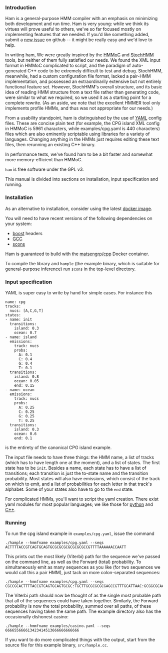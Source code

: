 ### Introduction

Ham is a general-purpose HMM compiler with an emphasis on minimizing both development and run time.
Ham is very young: while we think its virtues will prove useful to others, we've so far focused mostly on implementing features that we needed.
If you'd like something added, submit a [new issue](https://github.com/psathyrella/ham/issues/new) on github -- it might be really easy and we'd love to help.

In writing ham, We were greatly inspired by the [HMMoC](http://genserv.anat.ox.ac.uk/downloads/software/hmmoc/) and [StochHMM](https://github.com/KorfLab/StochHMM) tools, but neither of them fully satisfied our needs.
We found the XML input format in HMMoC complicated to script, and the paradigm of auto-generated C++ code to be extremely difficult to test and debug.
StochHMM, meanwhile, had a custom configuration file format, lacked a pair-HMM implementation, and possessed an extraordinarily extensive but not entirely functional feature set.
However, StochHMM's overall structure, and its basic idea of reading HMM structure from a text file rather than generating code, were similar to what we required, so we used it as a starting point for a complete rewrite.
(As an aside, we note that the excellent HMMER tool only implements profile HMMs, and thus was not appropriate for our needs.)

From a usability standpoint, ham is distinguished by the use of [YAML](http://yaml.org) config files.
These are concise plain text (for example, the CPG island XML config in HMMoC is 5961 characters, while examples/cpg.yaml is 440 characters) files which are also eminently scriptable using libraries for a variety of languages.
Changing anything in the HMMs just requires editing these text files, then rerunning an existing C++ binary.

In performance tests, we've found ham to be a bit faster and somewhat more memory-efficient than HMMoC.

`ham` is free software under the GPL v3.

This manual is divided into sections on installation, input specification and running.


### Installation

As an alternative to installation, consider using the latest [docker image](https://registry.hub.docker.com/u/psathyrella/ham/).

You will need to have recent versions of the following dependencies on your system:
  - [boost](http://www.boost.org/) headers
  - [GCC](https://gcc.gnu.org/)
  - [scons](http://scons.org/)

Ham is guaranteed to build with the [matsengrp/cpp](https://github.com/matsengrp/dockerfiles/blob/master/cpp/Dockerfile) Docker container.

To compile the library and `hample` (the example binary, which is suitable for general-purpose inference) run `scons` in the top-level directory.

### Input specification

YAML is super easy to write by hand for simple cases.
For instance this

```
name: cpg
tracks:
  nucs: [A,C,G,T]
states:
- name: init
  transitions:
    island: 0.3
    ocean: 0.7
- name: island
  emissions:
    track: nucs
    probs:
      A: 0.1
      C: 0.4
      G: 0.4
      T: 0.1
  transitions:
    island: 0.8
    ocean: 0.05
    end: 0.15
- name: ocean
  emissions:
    track: nucs
    probs:
      A: 0.25
      C: 0.25
      G: 0.25
      T: 0.25
  transitions:
    island: 0.3
    ocean: 0.6
    end: 0.1
```

is the entirety of the canonical CPG island example.

The input file needs to have three things: the HMM name, a list of tracks (which has to have length one at the moment), and a list of states.
The first state has to be `init`.
Besides a name, each state has to have a list of transitions; each transition is just the to-state name and the transition probability.
Most states will also have emissions, which consist of the track on which to emit, and a list of probabilities for each letter in that track's alphabet.
Some of your states also have to go to the `end` state.

For complicated HMMs, you'll want to script the yaml creation.
There exist yaml modules for most popular languages; we like those for [python](http://pyyaml.org/) and [C++](https://code.google.com/p/yaml-cpp/).

### Running

To run the cpg island example in `examples/cpg.yaml`, issue the command

```./hample --hmmfname examples/cpg.yaml --seqs ACTTTTACCGTCAGTGCAGTGCGCGCGCGCGCGCGCCGTTTTAAAAAACCAATT```

This prints out the most likely (Viterbi) path for the sequence we've passed on the command line, as well as the Forward (total) probability.
To simultaneously emit as many sequences as you like (for two sequences we would call this a pair HMM), just tack on more colon-separated sequences:

    ./hample --hmmfname examples/cpg.yaml --seqs CGCCGCACTTTTACCGTCAGTGCAGTGCGC:TGCTTGCGCGCGCGAGCCGTTTGCATTAAC:GCGGCGCAAAAAACCGTCAGTGCAGTGCTT

The Viterbi path should now be thought of as the single most probable path that all of the sequences could have taken together.
Similarly, the Forward probability is now the total probability, summed over all paths, of these sequences having taken the same path.
The example directory also has the occasionally dishonest casino:

    ./hample --hmmfname examples/casino.yaml --seqs 666655666613423414513666666666666

If you want to do more complicated things with the output, start from the source file for this example binary, `src/hample.cc`.
